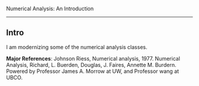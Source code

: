 Numerical Analysis: An Introduction

----
## **Intro**

I am modernizing some of the numerical analysis classes. 

**Major References**: Johnson Riess, Numerical analysis, 1977. Numerical Analysis, Richard, L. Buerden, Douglas, J. Faires, Annette M. Burdern. Powered by Professor James A. Morrow at UW, and Professor wang at UBCO. 

